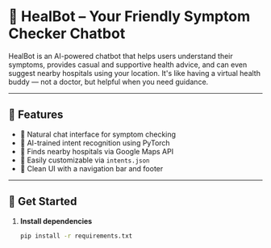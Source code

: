 # 🤖 HealBot – Your Friendly Symptom Checker Chatbot

HealBot is an AI-powered chatbot that helps users understand their symptoms, provides casual and supportive health advice, and can even suggest nearby hospitals using your location. It's like having a virtual health buddy — not a doctor, but helpful when you need guidance.

---

## 🔧 Features
- 💬 Natural chat interface for symptom checking
- 🧠 AI-trained intent recognition using PyTorch
- 📍 Finds nearby hospitals via Google Maps API
- 📝 Easily customizable via `intents.json`
- 🎨 Clean UI with a navigation bar and footer

---

## 🚀 Get Started

1. **Install dependencies**  
   ```bash
   pip install -r requirements.txt
